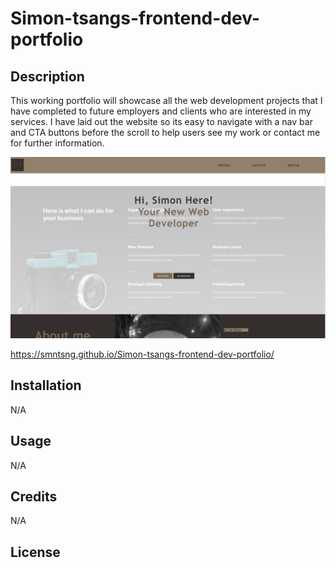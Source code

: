# Simon-tsangs-frontend-dev-portfolio


## Description
This working portfolio will showcase all the web development projects that I have completed to future employers and clients who are interested in my services. I have laid out the website so its easy to navigate with a nav bar and CTA buttons before the scroll to help users see my work or contact me for further information.

 

![alt text](assets/images/screenshot.jpg)

https://smntsng.github.io/Simon-tsangs-frontend-dev-portfolio/

## Installation
N/A

## Usage
N/A
## Credits
N/A

## License





